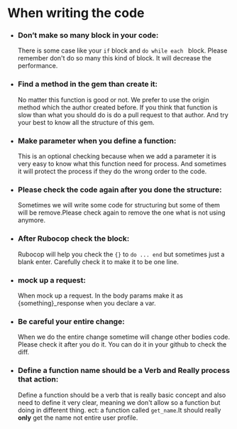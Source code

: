 # When writing the code

* ### Don’t make so many block in your code:

   There is some case like your ``` if ```  block and ```do while each ``` block. Please remember don't do so many this kind of block. It will decrease the performance.

* ### Find a method in the gem than create it:
   No matter this function is good or not. We prefer to use the origin method which the author created before. If you think that function is slow than what you should do is do a pull request to that author. And try your best to know all the structure of this gem.

* ### Make parameter when you define a function:
   This is an optional checking because when we add a parameter it is very easy to know what this function need for process. And sometimes it will protect the process if they do the wrong order to the code.

* ### Please check the code again after you done the structure:
   Sometimes we will write some code for structuring but some of them will be remove.Please check again to remove the one what is not using anymore.

* ### After Rubocop check the block:
   Rubocop will help you check the ```{}``` to ```do ... end``` but sometimes just a blank enter. Carefully check it to make it to be one line.

* ### mock up a request:
   When mock up a request. In the body params make it as {something}_response when you declare a var.

* ### Be careful your entire change:
   When we do the entire change sometime will change other bodies code. Please check it after you do it. You can do it in your github to check the diff.

* ### Define a function name should be a Verb and Really process that action:
   Define a function should be a verb that is really basic concept and also need to define it very clear, meaning we don't allow so a function but doing in different thing. ect: a function called ``` get_name ```.It should really <b>only</b> get the name not entire user profile.
